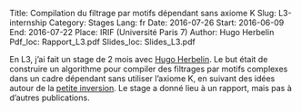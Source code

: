 Title: Compilation du filtrage par motifs dépendant sans axiome K
Slug: L3-internship
Category: Stages
Lang: fr
Date: 2016-07-26
Start: 2016-06-09
End: 2016-07-22
Place: IRIF (Université Paris 7)
Author: Hugo Herbelin
Pdf_loc: Rapport_L3.pdf
Slides_loc: Slides_L3.pdf

En L3, j’ai fait un stage de 2 mois avec [Hugo Herbelin](http://pauillac.inria.fr/~herbelin/).
Le but était de construire un algorithme pour compiler des filtrages par motifs complexes dans un cadre dépendant sans utiliser
l’axiome K, en suivant des idées autour de la [petite inversion](https://hal.inria.fr/inria-00489412/en/).
Le stage a donné lieu à un rapport, mais pas à d’autres publications.